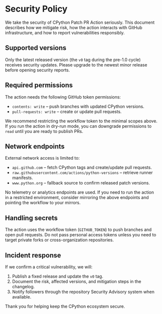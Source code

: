 # Security Policy

We take the security of CPython Patch PR Action seriously. This document describes how we
mitigate risk, how the action interacts with GitHub infrastructure, and how to report
vulnerabilities responsibly.

## Supported versions

Only the latest released version (the `v0` tag during the pre-1.0 cycle) receives
security updates. Please upgrade to the newest minor release before opening security
reports.

## Required permissions

The action needs the following GitHub token permissions:

- `contents: write` – push branches with updated CPython versions.
- `pull-requests: write` – create or update pull requests.

We recommend restricting the workflow token to the minimal scopes above. If you
run the action in dry-run mode, you can downgrade permissions to `read` until you
are ready to publish PRs.

## Network endpoints

External network access is limited to:

- `api.github.com` – fetch CPython tags and create/update pull requests.
- `raw.githubusercontent.com/actions/python-versions` – retrieve runner manifests.
- `www.python.org` – fallback source to confirm released patch versions.

No telemetry or analytics endpoints are used. If you need to run the action in a
restricted environment, consider mirroring the above endpoints and pointing the
workflow to your mirrors.

## Handling secrets

The action uses the workflow token (`GITHUB_TOKEN`) to push branches and open
pull requests. Do not pass personal access tokens unless you need to target
private forks or cross-organization repositories.

## Incident response

If we confirm a critical vulnerability, we will:

1. Publish a fixed release and update the `v0` tag.
2. Document the risk, affected versions, and mitigation steps in the changelog.
3. Notify followers through the repository Security Advisory system when available.

Thank you for helping keep the CPython ecosystem secure.
